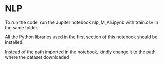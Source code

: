# NLP

To run the code, run the Jupiter notebook nlp_M_Ali.ipynb with train.csv in the same folder.

All the Python libraries used in the first section of this notebook should be installed.

Instead of the path imported in the notebook, kindly change it to the path where the dataset downloaded
